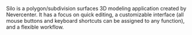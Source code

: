 Silo is a polygon/subdivision surfaces 3D modeling application created by Nevercenter. It has a focus on quick editing, a customizable interface (all mouse buttons and keyboard shortcuts can be assigned to any function), and a flexible workflow.
